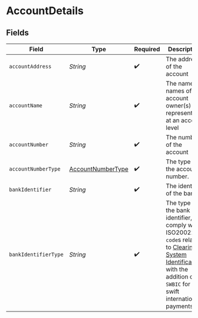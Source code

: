 # AccountDetails


## Fields

| Field                                                                                                                                                                                                                                                                          | Type                                                                                                                                                                                                                                                                           | Required                                                                                                                                                                                                                                                                       | Description                                                                                                                                                                                                                                                                    |
| ------------------------------------------------------------------------------------------------------------------------------------------------------------------------------------------------------------------------------------------------------------------------------ | ------------------------------------------------------------------------------------------------------------------------------------------------------------------------------------------------------------------------------------------------------------------------------ | ------------------------------------------------------------------------------------------------------------------------------------------------------------------------------------------------------------------------------------------------------------------------------ | ------------------------------------------------------------------------------------------------------------------------------------------------------------------------------------------------------------------------------------------------------------------------------ |
| `accountAddress`                                                                                                                                                                                                                                                               | *String*                                                                                                                                                                                                                                                                       | :heavy_check_mark:                                                                                                                                                                                                                                                             | The address of the account                                                                                                                                                                                                                                                     |
| `accountName`                                                                                                                                                                                                                                                                  | *String*                                                                                                                                                                                                                                                                       | :heavy_check_mark:                                                                                                                                                                                                                                                             | The name or names of the account owner(s) represented at an account level                                                                                                                                                                                                      |
| `accountNumber`                                                                                                                                                                                                                                                                | *String*                                                                                                                                                                                                                                                                       | :heavy_check_mark:                                                                                                                                                                                                                                                             | The number of the account                                                                                                                                                                                                                                                      |
| `accountNumberType`                                                                                                                                                                                                                                                            | [AccountNumberType](../../models/shared/AccountNumberType.md)                                                                                                                                                                                                                  | :heavy_check_mark:                                                                                                                                                                                                                                                             | The type of the account number.                                                                                                                                                                                                                                                |
| `bankIdentifier`                                                                                                                                                                                                                                                               | *String*                                                                                                                                                                                                                                                                       | :heavy_check_mark:                                                                                                                                                                                                                                                             | The identifier of the bank                                                                                                                                                                                                                                                     |
| `bankIdentifierType`                                                                                                                                                                                                                                                           | *String*                                                                                                                                                                                                                                                                       | :heavy_check_mark:                                                                                                                                                                                                                                                             | The type of the bank identifier, to comply with ISO20022 `code`s related to [Clearing System Identification](https://www.iso20022.org/sites/default/files/2020-05/ExternalCodeSets_1Q2020_February2020_v1.xls), with the addition of `SWBIC` for swift international payments. |
